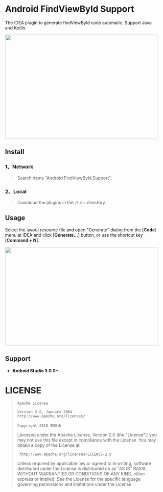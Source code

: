 # **Android FindViewById Support**
The IDEA plugin to generate findViewById code automatic. Support Java and Kotlin.

<img src="https://raw.githubusercontent.com/Sunzxyong/findViewById-support/master/findviewbyid.jpg" width="500" height="340" />

## **Install**
### **1、Network**
> Search name "Android FindViewById Support".

### **2、Local**
> Download the plugins in the `/libs` directory.

## **Usage**
Select the layout resource file and open "Generate" dialog from the [**Code**] menu at IDEA and click [**Generate...**] button, or use the shortcut key [**Command + N**].

<img src="https://raw.githubusercontent.com/Sunzxyong/findViewById-support/master/open.jpg" width="500" height="322" />

## **Support**
* **Android Studio 3.0.0+.**

# **LICENSE**
>
>     Apache License
>
>     Version 2.0, January 2004
>     http://www.apache.org/licenses/
>
>     Copyright 2018 郑晓勇
>
>  Licensed under the Apache License, Version 2.0 (the "License");
>  you may not use this file except in compliance with the License.
>  You may obtain a copy of the License at
>
>      http://www.apache.org/licenses/LICENSE-2.0
>
>  Unless required by applicable law or agreed to in writing, software
>  distributed under the License is distributed on an "AS IS" BASIS,
>  WITHOUT WARRANTIES OR CONDITIONS OF ANY KIND, either express or implied.
>  See the License for the specific language governing permissions and
>  limitations under the License.



